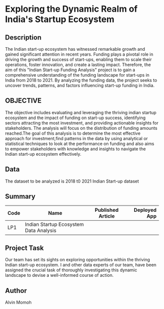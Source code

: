 # Exploring the Dynamic Realm of India's Startup Ecosystem
## Description
The Indian start-up ecosystem has witnessed remarkable growth and gained significant attention in recent years. Funding plays a pivotal role in driving the growth and success of start-ups, enabling them to scale their operations, foster innovation, and create a lasting impact. Therefore, the aim of this "Indian Start-up Funding Analysis" project is to gain a comprehensive understanding of the funding landscape for start-ups in India from 2018 to 2021. By analyzing the funding data, the project seeks to uncover trends, patterns, and factors influencing start-up funding in India.

## OBJECTIVE
The objective includes evaluating and leveraging the thriving indian startup ecosystem and the impact of funding on start-up success, identifying sectors attracting the most investment, and providing actionable insights for stakeholders. The analysis will focus on the distribution of funding amounts reached.The goal of this analysis is to determine the most effective approach for investment,find patterns in the data by using analytical or statistical techniques to look at the performance on funding and also aims to empower stakeholders with knowledge and insights to navigate the Indian start-up ecosystem effectively.

## Data 
The dataset to be analyzed is 2018 t0 2021 Indian Start-up dataset

## Summary
| Code      | Name        | Published Article |  Deployed App |
|-----------|-------------|:-------------:|------:|
| LP1 | Indian Startup Ecosystem Data Analysis |        |          |

## Project Task
Our team has set its sights on exploring opportunities within the thriving Indian start-up ecosystem. I and other data experts of our team, have been assigned the crucial task of thoroughly investigating this dynamic landscape to devise a well-informed course of action.

## Author
Alvin Momoh

